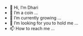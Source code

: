 - 👋 Hi, I’m Dhari
- 👀 I’m a coin ...
- 🌱 I’m currently growing ...
- 💞️ I’m looking for you to hold me ...
- 📫 How to reach me ...

<!---
Dhari is a ✨ special ✨ repository because its `README.md` (this file) appears on your GitHub profile.
You can click the Preview link to take a look at your changes.
--->
